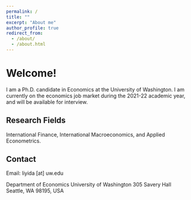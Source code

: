 ```yaml
---
permalink: /
title: ""
excerpt: "About me"
author_profile: true
redirect_from: 
  - /about/
  - /about.html
---
```



Welcome!
======
I am a Ph.D. candidate in Economics at the University of Washington. I am currently on the economics job market during the 2021-22 academic year, and will be available for interview.

Research Fields
------
International Finance, International Macroeconomics, and Applied Econometrics.

Contact
------
Email: liyida [at] uw.edu

Department of Economics
University of Washington
305 Savery Hall 
Seattle, WA 98195, USA
